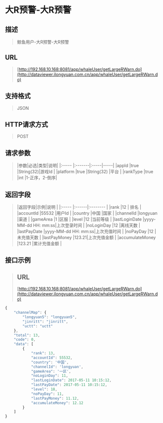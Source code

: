# 大R预警-大R预警

## 描述
> 鲸鱼用户-大R预警-大R预警


## URL
> [http://192.168.10.168:8081/app/whaleUser/getLargeRWarn.do](http://dataviewer.ilongyuan.com.cn/app/whaleUser/getLargeRWarn.do)

## 支持格式
> JSON

## HTTP请求方式
> POST

## 请求参数
> |参数|必选|类型|说明|
|:-----  |:-------|:-----|-----|
|appId    |true    |String(32)|游戏Id |
|platform    |true    |String(32)   |平台 |
|rankType    |true    |int   |1-正序，2-倒序|

## 返回字段
> |返回字段|示例|说明            |
|:-----   |:------|:--------    |
|rank |12 |   排名        |
|accountId |55532 |用户Id   |
|country |中国 |国家 |
|channelId |longyuan |渠道   |
|gameArea |1 |区服 |
|level |12 |当前等级 |
|lastLoginDate |yyyy-MM-dd HH: mm:ss|上次登录时间 |
|noLoginDay |12 |离线天数 |
|lastPayDate |yyyy-MM-dd HH: mm:ss|上次充值时间 |
|noPayDay |12 |未充值天数 |
|lastPayMoney |123.21|上次充值金额 |
|accumulateMoney |123.21 |累计充值金额 |


## 接口示例
> ## URL
> [http://192.168.10.168:8081/app/whaleUser/getLargeRWarn.do](http://dataviewer.ilongyuan.com.cn/app/whaleUser/getLargeRWarn.do)

``` javascript
{
    "channelMap": {
        "longyuan5": "longyuan5",
        "jinritt": "jinritt",
        "uctt": "uctt"
    },
    "total": 13,
    "code": 0,
    "data": [
        {
            "rank": 13,
            "accountId": 55532,
            "country": '中国',
            "channelId": 'longyuan',
            "gameArea": '一区',
            "noLoginDay": 11,
            "lastLoginDate": 2017-05-11 10:15:12,
            "lastPayDate": 2017-05-11 10:15:12,
            "level": 18,
            "noPayDay": 11,
            "lastPayMoney": 11.12,
            "accumulateMoney": 12.12
        }
    ]
}
```